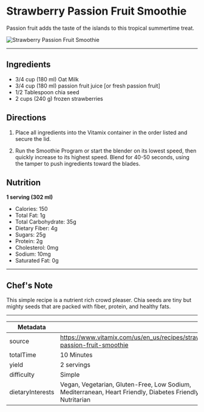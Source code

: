 # Strawberry Passion Fruit Smoothie

Passion fruit adds the taste of the islands to this tropical summertime treat.

![Strawberry Passion Fruit Smoothie](https://www.vitamix.com/content/dam/vitamix/home/recipes/q3-2024/StrawberryPassionFruitSmoothie_470x449.jpg)

---

## Ingredients

- 3/4 cup (180 ml) Oat Milk
- 3/4 cup (180 ml) passion fruit juice [or fresh passion fruit]
- 1/2 Tablespoon chia seed
- 2 cups (240 g) frozen strawberries

## Directions

1. Place all ingredients into the Vitamix container in the order listed and secure the lid.

2. Run the Smoothie Program or start the blender on its lowest speed, then quickly increase to its highest speed. Blend for 40-50 seconds, using the tamper to push ingredients toward the blades.

## Nutrition

**1 serving (302 ml)**

- Calories: 150
- Total Fat: 1g
- Total Carbohydrate: 35g
- Dietary Fiber: 4g
- Sugars: 25g
- Protein: 2g
- Cholesterol: 0mg
- Sodium: 10mg
- Saturated Fat: 0g

---

## Chef's Note

This simple recipe is a nutrient rich crowd pleaser. Chia seeds are tiny but mighty seeds that are packed with fiber, protein, and healthy fats.

---

| Metadata |  |
| --- | --- |
| source | https://www.vitamix.com/us/en_us/recipes/strawberry-passion-fruit-smoothie |
| totalTime | 10 Minutes |
| yield | 2 servings |
| difficulty | Simple |
| dietaryInterests | Vegan, Vegetarian, Gluten-Free, Low Sodium, Mediterranean, Heart Friendly, Diabetes Friendly, Nutritarian |
